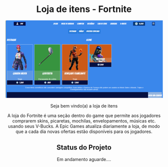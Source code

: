 <h1 align="center">Loja de itens - Fortnite</h1>
<div>
    <img src="ProjetoFortniteP/assets/img/mysite.png" width="2000">
</div>
<div align="center">
    <p>Seja bem vindo(a) a loja de itens</p>
    <p>A loja do Fortnite é uma seção dentro do game que permite aos jogadores comprarem skins, picaretas, mochilas, envelopamentos, músicas etc. usando seus V-Bucks. A Epic Games atualiza diariamente a loja, de modo que a cada dia novas ofertas estão disponíveis para os jogadores.</p>
</div>
<div align="center">
    <h2>Status do Projeto</h2>
    <p>Em andamento aguarde....</p>
</div>


